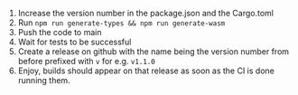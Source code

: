 1. Increase the version number in the package.json and the Cargo.toml
2. Run `npm run generate-types && npm run generate-wasm`
3. Push the code to main
4. Wait for tests to be successful
5. Create a release on github with the name being the version number from before prefixed with `v` for e.g. `v1.1.0`
6. Enjoy, builds should appear on that release as soon as the CI is done running them.
